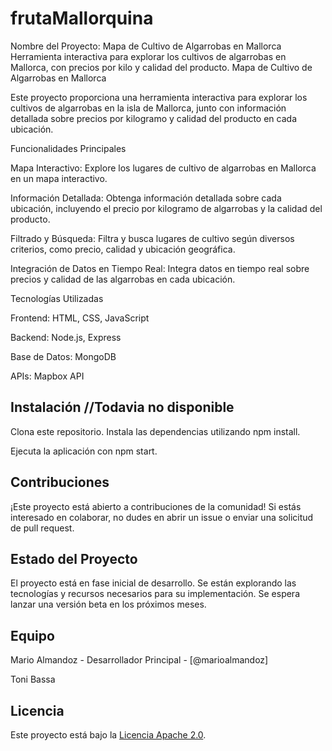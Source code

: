 # frutaMallorquina
Nombre del Proyecto: Mapa de Cultivo de Algarrobas en Mallorca Herramienta interactiva para explorar los cultivos de algarrobas en Mallorca, con precios por kilo y calidad del producto.
Mapa de Cultivo de Algarrobas en Mallorca

Este proyecto proporciona una herramienta interactiva para explorar los cultivos de algarrobas en la isla de Mallorca, junto con información detallada sobre precios por kilogramo y calidad del producto en cada ubicación.

Funcionalidades Principales

Mapa Interactivo: Explore los lugares de cultivo de algarrobas en Mallorca en un mapa interactivo.

Información Detallada: Obtenga información detallada sobre cada ubicación, incluyendo el precio por kilogramo de algarrobas y la calidad del producto.

Filtrado y Búsqueda: Filtra y busca lugares de cultivo según diversos criterios, como precio, calidad y ubicación geográfica.

Integración de Datos en Tiempo Real: Integra datos en tiempo real sobre precios y calidad de las algarrobas en cada ubicación.

Tecnologías Utilizadas

Frontend: HTML, CSS, JavaScript

Backend: Node.js, Express

Base de Datos: MongoDB

APIs: Mapbox API

## Instalación //Todavia no disponible
Clona este repositorio.
Instala las dependencias utilizando npm install.

Ejecuta la aplicación con npm start.

## Contribuciones
¡Este proyecto está abierto a contribuciones de la comunidad! Si estás interesado en colaborar, no dudes en abrir un issue o enviar una solicitud de pull request.

## Estado del Proyecto
El proyecto está en fase inicial de desarrollo. Se están explorando las tecnologías y recursos necesarios para su implementación. Se espera lanzar una versión beta en los próximos meses.

## Equipo
Mario Almandoz - Desarrollador Principal - [@marioalmandoz]

Toni Bassa 

## Licencia

Este proyecto está bajo la [Licencia Apache 2.0](https://www.apache.org/licenses/LICENSE-2.0).
